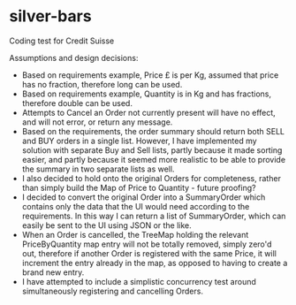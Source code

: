 # silver-bars

Coding test for Credit Suisse

Assumptions and design decisions:

- Based on requirements example, Price £ is per Kg, assumed that price has no fraction, therefore long can be used.
- Based on requirements example, Quantity is in Kg and has fractions, therefore double can be used.
- Attempts to Cancel an Order not currently present will have no effect, and will not error, or return any message.
- Based on the requirements, the order summary should return both SELL and BUY orders in a single list. However, I have implemented my solution with separate Buy and Sell lists, partly because it made sorting easier, and partly because it seemed more realistic to be able to provide the summary in two separate lists as well.
- I also decided to hold onto the original Orders for completeness, rather than simply build the Map of Price to Quantity - future proofing?
- I decided to convert the original Order into a SummaryOrder which contains only the data that the UI would need according to the requirements. In this way I can return a list of SummaryOrder, which can easily be sent to the UI using JSON or the like.
- When an Order is cancelled, the TreeMap holding the relevant PriceByQuantity map entry will not be totally removed, simply zero'd out, therefore if another Order is registered with the same Price, it will increment the entry already in the map, as opposed to having to create a brand new entry.
- I have attempted to include a simplistic concurrency test around simultaneously registering and cancelling Orders.
